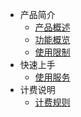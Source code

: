 * 产品简介
   * [产品概述](/udi/introduction/concept)
   * [功能概览](/udi/introduction/functions)
   * [使用限制](/udi/introduction/use_limit)
* 快速上手
   * [使用服务](/udi/quick/how_to_use)
* 计费说明
   - [计费规则](/udi/bill/billing_rules)


